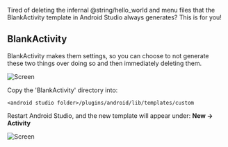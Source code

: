 Tired of deleting the infernal @string/hello_world and menu files that the BlankActivity template in Android Studio always generates? This is for you!

BlankActivity
--------------------

BlankActivity makes them settings, so you can choose to not generate these two things over doing so and then immediately deleting them.

![Screen](https://github.com/emmaguy/android-studio-templates/raw/master/choose_options.png)

Copy the 'BlankActivity' directory into:

`<android studio folder>/plugins/android/lib/templates/custom`

Restart Android Studio, and the new template will appear under: **New -> Activity**

![Screen](https://github.com/emmaguy/android-studio-templates/raw/master/blankactivity.png)